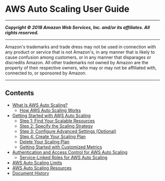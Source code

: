 # AWS Auto Scaling User Guide

-----
*****Copyright &copy; 2018 Amazon Web Services, Inc. and/or its affiliates. All rights reserved.*****

-----
Amazon's trademarks and trade dress may not be used in 
     connection with any product or service that is not Amazon's, 
     in any manner that is likely to cause confusion among customers, 
     or in any manner that disparages or discredits Amazon. All other 
     trademarks not owned by Amazon are the property of their respective
     owners, who may or may not be affiliated with, connected to, or 
     sponsored by Amazon.

-----
## Contents
+ [What Is AWS Auto Scaling?](what-is-aws-auto-scaling.md)
   + [How AWS Auto Scaling Works](how-it-works.md)
+ [Getting Started with AWS Auto Scaling](auto-scaling-getting-started.md)
   + [Step 1: Find Your Scalable Resources](gs-select-application.md)
   + [Step 2: Specify the Scaling Strategy](gs-configure-scaling-plan.md)
   + [Step 3: Configure Advanced Settings (Optional)](gs-specify-custom-settings.md)
   + [Step 4: Create Your Scaling Plan](gs-create-scaling-plan.md)
   + [Delete Your Scaling Plan](gs-delete-scaling-plan.md)
   + [Getting Started with Customized Metrics](gs-customized-metric-specification.md)
+ [Authentication and Access Control for AWS Auto Scaling](auth-and-access-control.md)
   + [Service-Linked Roles for AWS Auto Scaling](aws-auto-scaling-service-linked-roles.md)
+ [AWS Auto Scaling Limits](auto-scaling-limits.md)
+ [AWS Auto Scaling Resources](as-resources.md)
+ [Document History](auto-scaling-doc-history.md)